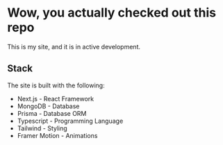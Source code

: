 # Wow, you actually checked out this repo

This is my site, and it is in active development.

## Stack
The site is built with the following:
- Next.js - React Framework
- MongoDB - Database
- Prisma - Database ORM
- Typescript - Programming Language
- Tailwind - Styling
- Framer Motion - Animations